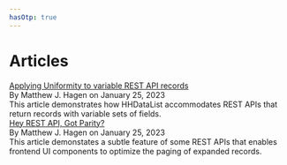 ```yaml
---
hasOtp: true
---
```


# Articles

<div class="articles-item">
<div class="title"><a href="./applying-uniformity/">Applying Uniformity to variable REST API records</a></div>
<div class="byline">By Matthew J. Hagen on January 25, 2023</div>
<div class="summary">This article demonstrates how HHDataList accommodates REST APIs that return records with variable sets of fields.</div>
</div>

<div class="articles-item">
<div class="title"><a href="./paging-expanded-records/">Hey REST API, Got Parity?</a></div>
<div class="byline">By Matthew J. Hagen on January 25, 2023</div>
<div class="summary">This article demonstates a subtle feature of some REST APIs that enables frontend UI components to optimize the paging of expanded records.</div>
</div>